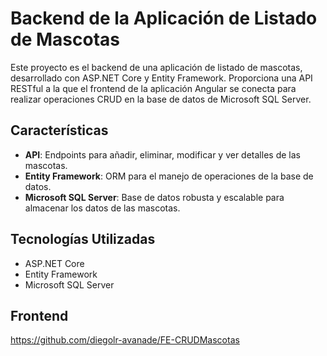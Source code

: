 # Backend de la Aplicación de Listado de Mascotas

Este proyecto es el backend de una aplicación de listado de mascotas, desarrollado con ASP.NET Core y Entity Framework. Proporciona una API RESTful a la que el frontend de la aplicación Angular se conecta para realizar operaciones CRUD en la base de datos de Microsoft SQL Server.

## Características

- **API**: Endpoints para añadir, eliminar, modificar y ver detalles de las mascotas.
- **Entity Framework**: ORM para el manejo de operaciones de la base de datos.
- **Microsoft SQL Server**: Base de datos robusta y escalable para almacenar los datos de las mascotas.
## Tecnologías Utilizadas

- ASP.NET Core
- Entity Framework
- Microsoft SQL Server

## Frontend
https://github.com/diegolr-avanade/FE-CRUDMascotas
